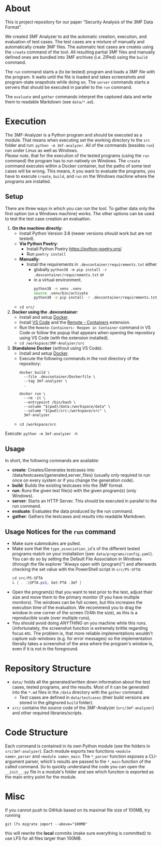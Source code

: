 # About

This is project repository for our paper “Security Analysis of the 3MF Data Format”.

We created 3MF Analyzer to aid the automatic creation, execution, and evaluation of test cases.
The test cases are a mixture of manually and automatically create 3MF files.
The automatic test cases are creates using the `create` command of the tool.
All resulting partial 3MF files and manually defined ones are bundled into 3MF archives (i.e. ZIPed) using the `build` command.

The `run` command starts a (to be tested) program and loads a 3MF file with the program.
It waits until the file is loaded and takes screenshots and program-state snapshots while doing so.
The `server` commands starts a servers that should be executed in parallel to the `run` command.

The `evaluate` and `gather` commands interpret the captured data and write them to readable Markdown (see `data/*.md`).

# Execution

The 3MF-Analyzer is a Python program and should be executed as a module.
That means when executing set the working directory to the `src` folder and run: `python -m 3mf-analyzer`.
All of the commands (besides `run`) run under Linux as well as Windows.  
*Please note*, that for the execution of the tested programs (using the `run` command) the program has to run natively on Windows.
The `create` command executes within a Docker container, but the paths of some test cases will be wrong.
This means, it you want to evaluate the programs, you have to execute `create`, `build`, and `run` on the Windows machine where the programs are installed.

## Setup

There are three ways in which you can run the tool.
To gather data only the first option (on a Windows machine) works.
The other options can be used to test the test case creation an evaluation.

1. **On the machine directly**:
   - Install Python Version 3.8 (newer versions *should* work but are not tested).
   - **Via Python Poetry**:
     - Install Python Poetry <https://python-poetry.org/>
     - Run `poetry install`
   - **Manually**:
     - Install the requirements in `.devcontainer/requirements.txt` either
       - globally `python38 -m pip install -r .devcontainer/requirements.txt` or
       - in a virtual environment.
          ```bash
          python38 -m venv .venv
          source .venv/bin/activate
          python38 -m pip install -r .devcontainer/requirements.txt
          ```
   - `cd src/`
2. **Docker using the .devcontainer**:
   - Install and setup [Docker](https://www.docker.com/).
   - Install [VS Code](https://code.visualstudio.com/) and the [Remote - Containers](https://marketplace.visualstudio.com/items?itemName=ms-vscode-remote.remote-containers) extension.
   - Run the `Remote-Containers: Reopen in Container` command in VS Code or follow the popup that appears when opening the repository using VS Code (with the extension installed).
   - `cd /workspace/3MF-Analyzer/src`
3. **Standalone Docker** (without using VS Code):
   - Install and setup [Docker](https://www.docker.com/).
   - Execute the following commands in the root directory of the repository:
     ```
     docker build \
       --file .devcontainer/Dockerfile \
       --tag 3mf-analyzer \
       .
     ```
     ```
     docker run \
       --rm -it \
       --entrypoint /bin/bash \
       --volume "$(pwd)/data:/workspace/data" \
       --volume "$(pwd)/src:/workspace/src" \
       3mf-analyzer
     ```
   - `cd /workspace/src`

Execute: `python -m 3mf-analyzer -h`

## Usage

In short, the following commands are available:

- **create**: Creates/Generates testcases into /data/testcases/{generated,server_files} (usually only required to run once on every system or if you change the generation code).
- **build**: Builds the existing testcases into the 3MF format.
- **run**: Runs the given test file(s) with the given program(s) (only Windows).
- **server**: Starts an HTTP Server. This should be executed in parallel to the run command.
- **evaluate**: Evaluates the data produced by the run command.
- **gather**: Gathers the testcases and results into readable Markdown.

## Usage Notices for the `run` command

- Make sure submodules are pulled.
- Make sure that the `type_association_id`'s of the different tested programs match on your installation (see: `data/programs/config.yaml`).
  You can do so by setting the Default File Association in Windows (through the file explorer "Always open with {program}") and afterwards checking the set value with the PowerShell script in `src/PS-SFTA`:
  ```powershell
  cd src/PS-SFTA
  & { . .\SFTA.ps1; Get-FTA .3mf }
  ```
- Open the program(s) that you want to test prior to the test, adjust their size and move them to the primary monitor (if you have multiple monitors).
  The windows can be full screen, but this increases the execution time of the evaluation.
  We recommend you to drag the window in one corner of the screen (1/4th the size), as this is a reproducible scale (over multiple runs),
- You should avoid doing _ANYTHING_ on you machine while this runs.
  Unfortunately, the screenshot function is extremely brittle regarding focus etc.
  The problem is, that more reliable implementations wouldn't capture sub-windows (e.g. for error messages) so the implementation literally takes a screenshot of the area where the program's window is, even if it is not in the foreground.

# Repository Structure

- `data/` holds all the generated/written down information about the test cases, tested programs, and the results.
  Most of it can be generated into the `*.md` files in the `/data` directory with the `gather` command.
  - Test cases are defined in `data/testcases` (their build versions are stored in the gitignored `build` folder).
- `src/` contains the source code of the 3MF-Analyzer (`src/3mf-analyzer`) and other required libraries/scripts.

# Code Structure

Each command is contained in its own Python module (see the folders in `src/3mf-analyzer`).
Each module exports two functions `<module name>_parser` and `<module name>_main`.
The `*_parser` function exposes a CLI-argument parser, which's results are passed to the `*_main` function of the called command.
So to quickly understand the code you can open the `__init__.py` file in a module's folder and see which function is exported as the main entry point for the module.

# Misc

If you cannot push to GitHub based on its maximal file size of 100MB, try running

```
git lfs migrate import --above="100MB"
```

this will rewrite the **local** commits (make sure everything is committed) to use LFS for all files larger than 100MB.
